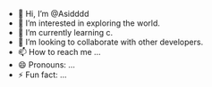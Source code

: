 - 👋 Hi, I’m @Asidddd
- 👀 I’m interested in exploring the world.
- 🌱 I’m currently learning c.
- 💞️ I’m looking to collaborate with other developers.
- 📫 How to reach me ...
- 😄 Pronouns: ...
- ⚡ Fun fact: ...

<!---
Asidddd/Asidddd is a ✨ special ✨ repository because its `README.md` (this file) appears on your GitHub profile.
You can click the Preview link to take a look at your changes.
--->
